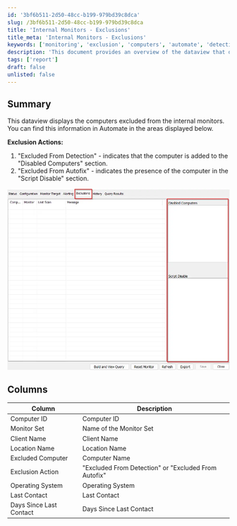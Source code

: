 ```yaml
---
id: '3bf6b511-2d50-48cc-b199-979bd39c8dca'
slug: /3bf6b511-2d50-48cc-b199-979bd39c8dca
title: 'Internal Monitors - Exclusions'
title_meta: 'Internal Monitors - Exclusions'
keywords: ['monitoring', 'exclusion', 'computers', 'automate', 'detection', 'autofix']
description: 'This document provides an overview of the dataview that displays computers excluded from internal monitors in ConnectWise Automate. It outlines the exclusion actions and details the columns included in the dataview, such as Computer ID, Monitor Set, Client Name, and more.'
tags: ['report']
draft: false
unlisted: false
---
```


## Summary

This dataview displays the computers excluded from the internal monitors.  
You can find this information in Automate in the areas displayed below.

**Exclusion Actions:**
1. "Excluded From Detection" - indicates that the computer is added to the "Disabled Computers" section.
2. "Excluded From Autofix" - indicates the presence of the computer in the "Script Disable" section.

![Image](../../../static/img/docs/3bf6b511-2d50-48cc-b199-979bd39c8dca/image_1.webp)

## Columns

| Column                | Description                                           |
|-----------------------|-------------------------------------------------------|
| Computer ID           | Computer ID                                          |
| Monitor Set           | Name of the Monitor Set                               |
| Client Name           | Client Name                                          |
| Location Name         | Location Name                                        |
| Excluded Computer      | Computer Name                                        |
| Exclusion Action      | "Excluded From Detection" or "Excluded From Autofix"|
| Operating System      | Operating System                                     |
| Last Contact          | Last Contact                                         |
| Days Since Last Contact| Days Since Last Contact                              |